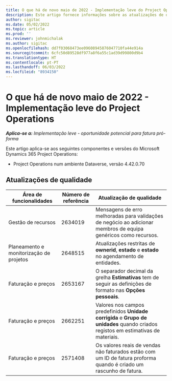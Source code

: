 ```yaml
---
title: O que há de novo maio de 2022 - Implementação leve do Project Operations
description: Este artigo fornece informações sobre as atualizações de qualidade que estão disponíveis na versão de maio de 2022 da implementação lite do Microsoft Dynamics 365 Project Operations.
author: sigitac
ms.date: 05/02/2022
ms.topic: article
ms.prod: ''
ms.reviewer: johnmichalak
ms.author: sigitac
ms.openlocfilehash: dd7f03068473ee09608945876047710fa44e914a
ms.sourcegitcommit: 6cfc50d89528df977a8f6a55c1ad39d99800d9b4
ms.translationtype: HT
ms.contentlocale: pt-PT
ms.lasthandoff: 06/03/2022
ms.locfileid: "8934150"
---
```

# <a name="whats-new-may-2022---project-operations-lite-deployment"></a>O que há de novo maio de 2022 - Implementação leve do Project Operations

_**Aplica-se a:** Implementação leve - oportunidade potencial para fatura pró-forma_

Este artigo aplica-se aos seguintes componentes e versões do Microsoft Dynamics 365 Project Operations:

- Project Operations num ambiente Dataverse, versão 4.42.0.70

## <a name="quality-updates"></a>Atualizações de qualidade

| Área de funcionalidades | Número de referência | Atualização de qualidade |
| --- | --- | --- |
| Gestão de recursos | 2634019 | Mensagens de erro melhoradas para validações de negócio ao adicionar membros de equipa genéricos como recursos. |
| Planeamento e monitorização de projetos | 2648515 | Atualizações restritas de **ownerid**, **estado** e **estado** no agendamento de entidades. |
| Faturação e preços | 2653167 | O separador decimal da grelha **Estimativas** tem de seguir as definições de formato nas **Opções pessoais**. |
| Faturação e preços| 2662251 | Valores nos campos predefinidos **Unidade corrigida** e **Grupo de unidades** quando criados registos em estimativas de materiais. |
| Faturação e preços| 2571408 | Os valores reais de vendas não faturados estão com um ID de fatura proforma quando é criado um rascunho de fatura. |
